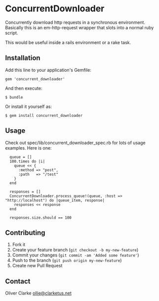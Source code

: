 # ConcurrentDownloader

Concurrently download http requests in a synchronous environment. Basically this is an em-http-request wrapper that slots into a normal ruby script.

This would be useful inside a rails environment or a rake task.

## Installation

Add this line to your application's Gemfile:

    gem 'concurrent_downloader'

And then execute:

    $ bundle

Or install it yourself as:

    $ gem install concurrent_downloader

## Usage

Check out spec/lib/concurrent_downloader_spec.rb for lots of usage examples. Here is one:

      queue = []
      100.times do |i|
        queue << {
          :method => "post",
          :path   => "/test"
        }
      end

      responses = []
      ConcurrentDownloader.process_queue!(queue, :host => "http://localhost") do |queue_item, response|
        responses << response
      end

      responses.size.should == 100

## Contributing

1. Fork it
2. Create your feature branch (`git checkout -b my-new-feature`)
3. Commit your changes (`git commit -am 'Added some feature'`)
4. Push to the branch (`git push origin my-new-feature`)
5. Create new Pull Request

## Contact

Oliver Clarke ollie@clarketus.net

